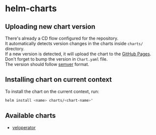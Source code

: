 # helm-charts

## Uploading new chart version
There's already a CD flow configured for the repository.  
It automatically detects version changes in the charts inside `charts/` directory.  
If a new version is detected, it will upload the chart to the [GitHub Pages](https://helm-charts.velocity.tech/).
Don't forget to bump the version in `Chart.yaml` file.  
The version should follow [semver](https://semver.org/) format.  

## Installing chart on current context
To install the chart on the current context, run:  
```bash
helm install <name> charts/<chart-name>"
```

## Available charts
- [veloperator](https://github.com/techvelocity/veloperator)
